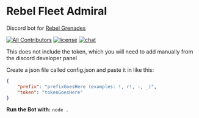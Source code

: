 # Rebel Fleet Admiral
 Discord bot for [Rebel Grenades](https://discord.gg/wDUgCrE)

[![All Contributors](https://img.shields.io/badge/all_contributors-1-orange.svg?style=flat)](#contributors-)
[![license](https://img.shields.io/github/license/fox-cat/coward)](LICENSE)
[![chat](https://img.shields.io/discord/586736904771469313?style=flat)](https://discord.gg/wDUgCrE)

 This does not include the token, which you will need to add manually from the discord developer panel

 Create a json file called config.json and paste it in like this:

```json
{
	"prefix": "prefixGoesHere (examples: !, r!, -, _)",
	"token": "tokenGoesHere"
}
```

**Run the Bot with:**
`node .`